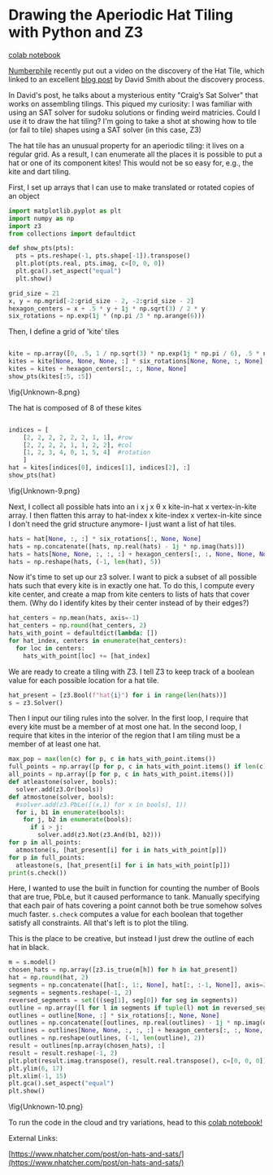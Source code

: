 # Drawing the Aperiodic Hat Tiling with Python and Z3

[colab notebook](https://colab.research.google.com/drive/1cBs3HGFQ6cz8z9o5HIr2OqhpD5A3LcqO?usp=sharing)

[Numberphile](https://www.youtube.com/watch?v=_ZS3Oqg1AX0) recently put out a video on the discovery of the Hat Tile, which linked to an excellent [blog post](https://hedraweb.wordpress.com/2023/03/23/its-a-shape-jim-but-not-as-we-know-it/) by David Smith about the discovery process. 

In David's post, he talks about a mysterious entity "Craig’s Sat Solver" that works on assembling tilings. This piqued my curiosity: I was familiar with using an SAT solver for sudoku solutions or finding weird matricies. Could I use it to draw the hat tiling? I'm going to take a shot at showing how to tile (or fail to tile) shapes using a SAT solver (in this case, Z3)

The hat tile has an unusual property for an aperiodic tiling: it lives on a regular grid. As a result, I can enumerate all the places it is possible to put a hat or one of its component kites! This would not be so easy for, e.g., the kite and dart tiling.

First, I set up arrays that I can use to make translated or rotated copies of an object
```python
import matplotlib.pyplot as plt
import numpy as np
import z3
from collections import defaultdict

def show_pts(pts):
  pts = pts.reshape(-1, pts.shape[-1]).transpose()
  plt.plot(pts.real, pts.imag, c=[0, 0, 0])
  plt.gca().set_aspect("equal")
  plt.show()

grid_size = 21
x, y = np.mgrid[-2:grid_size - 2, -2:grid_size - 2]
hexagon_centers = x + .5 * y + 1j * np.sqrt(3) / 2 * y
six_rotations = np.exp(1j * (np.pi /3 * np.arange(6)))
```

Then, I define a grid of 'kite' tiles
```python

kite = np.array([0, .5, 1 / np.sqrt(3) * np.exp(1j * np.pi / 6), .5 * np.exp(1j * np.pi / 3), 0])
kites = kite[None, None, None, :] * six_rotations[None, None, :, None]
kites = kites + hexagon_centers[:, :, None, None]
show_pts(kites[:5, :5])
```
\fig{Unknown-8.png}

The hat is composed of 8 of these kites 
```python	

indices = [
    [2, 2, 2, 2, 2, 2, 1, 1], #row
    [2, 2, 2, 2, 1, 1, 2, 2], #col
    [1, 2, 3, 4, 0, 1, 5, 4]  #rotation
    ]
hat = kites[indices[0], indices[1], indices[2], :]
show_pts(hat)
```

\fig{Unknown-9.png}

Next, I collect all possible hats into an i x j x θ x kite-in-hat x vertex-in-kite array.
I then flatten this array to hat-index x kite-index x vertex-in-kite since I don't need the grid structure anymore- I just want a list of hat tiles.

```python
hats = hat[None, :, :] * six_rotations[:, None, None]
hats = np.concatenate([hats, np.real(hats) - 1j * np.imag(hats)])
hats = hats[None, None, :, :, :] + hexagon_centers[:, :, None, None, None]
hats = np.reshape(hats, (-1, len(hat), 5))
```

Now it's time to set up our z3 solver. I want to pick a subset of all possible hats such that every kite
is in exactly one hat. To do this, I compute every kite center, and create a map from kite centers to lists of hats that
cover them. (Why do I identify kites by their center instead of by their edges?)

```python
hat_centers = np.mean(hats, axis=-1)
hat_centers = np.round(hat_centers, 2)
hats_with_point = defaultdict(lambda: [])
for hat_index, centers in enumerate(hat_centers):
  for loc in centers:
    hats_with_point[loc] += [hat_index]
```

We are ready to create a tiling with Z3. I tell Z3 to keep track of a boolean value for each possible location
for a hat tile.

```python
hat_present = [z3.Bool(f"hat{i}") for i in range(len(hats))]
s = z3.Solver()
```
Then I input our tiling rules into the solver. In the first loop, I require that every kite must be a member of at most one hat. In the second loop, I require that kites in the interior
of the region that I am tiling must be a member of at least one hat.

```python
max_pop = max(len(c) for p, c in hats_with_point.items())
full_points = np.array([p for p, c in hats_with_point.items() if len(c) == max_pop])
all_points = np.array([p for p, c in hats_with_point.items()])
def atleastone(solver, bools):
  solver.add(z3.Or(bools))
def atmostone(solver, bools):
  #solver.add(z3.PbLe([(x,1) for x in bools], 1))
  for i, b1 in enumerate(bools):
    for j, b2 in enumerate(bools):
      if i > j:
        solver.add(z3.Not(z3.And(b1, b2)))
for p in all_points:
  atmostone(s, [hat_present[i] for i in hats_with_point[p]])
for p in full_points:
  atleastone(s, [hat_present[i] for i in hats_with_point[p]])
print(s.check())
```
Here, I wanted to use the built in function for counting the number of Bools that are true, PbLe, but it caused performance to tank. Manually specifying that each pair of hats covering a point cannot both be true somehow solves much faster. `s.check` computes a value for each boolean that together satisfy all constraints. All that's left is to plot the tiling.

This is the place to be creative, but instead I just drew the outline of each hat in black.

```python
m = s.model()
chosen_hats = np.array([z3.is_true(m[h]) for h in hat_present])
hat = np.round(hat, 2)
segments = np.concatenate([hat[:, 1:, None], hat[:, :-1, None]], axis=2)
segments = segments.reshape(-1, 2)
reversed_segments = set(((seg[1], seg[0]) for seg in segments))
outline = np.array([l for l in segments if tuple(l) not in reversed_segments])
outlines = outline[None, :] * six_rotations[:, None, None]
outlines = np.concatenate([outlines, np.real(outlines) - 1j * np.imag(outlines)])
outlines = outlines[None, None, :, :, :] + hexagon_centers[:, :, None, None, None]
outlines = np.reshape(outlines, (-1, len(outline), 2))
result = outlines[np.array(chosen_hats), :]
result = result.reshape(-1, 2)
plt.plot(result.imag.transpose(), result.real.transpose(), c=[0, 0, 0])
plt.ylim(6, 17)
plt.xlim(-1, 15)
plt.gca().set_aspect("equal")
plt.show()
```
\fig{Unknown-10.png}

To run the code in the cloud and try variations, head to this 
[colab notebook!](https://colab.research.google.com/drive/1cBs3HGFQ6cz8z9o5HIr2OqhpD5A3LcqO?usp=sharing)

External Links:

[https://www.nhatcher.com/post/on-hats-and-sats/](https://www.nhatcher.com/post/on-hats-and-sats/)
